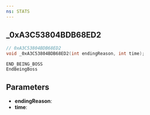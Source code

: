 ```yaml
---
ns: STATS
---
```

## _0xA3C53804BDB68ED2

```c
// 0xA3C53804BDB68ED2
void _0xA3C53804BDB68ED2(int endingReason, int time);
```

```
END_BEING_BOSS
EndBeingBoss
```

## Parameters
* **endingReason**: 
* **time**: 

